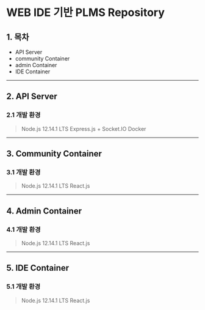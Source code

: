 # WEB IDE 기반 PLMS Repository


## 1. 목차
* API Server
* community Container
* admin Container
* IDE Container

- - -
## 2. API Server
### 2.1 개발 환경
> Node.js 12.14.1 LTS
> Express.js + Socket.IO
> Docker


- - -
## 3. Community Container
### 3.1 개발 환경
> Node.js 12.14.1 LTS
> React.js

- - -
## 4. Admin Container
### 4.1 개발 환경
> Node.js 12.14.1 LTS
> React.js


- - -
## 5. IDE Container
### 5.1 개발 환경
> Node.js 12.14.1 LTS
> React.js